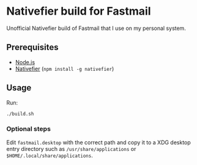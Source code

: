 # Nativefier build for Fastmail

Unofficial Nativefier build of Fastmail that I use on my personal system.

## Prerequisites

* [Node.js](https://nodejs.org/)
* [Nativefier](https://www.npmjs.com/package/nativefier) (`npm install -g nativefier`)

## Usage

Run:

```
./build.sh
```

### Optional steps

Edit `fastmail.desktop` with the correct path and copy it to a XDG desktop entry directory such as `/usr/share/applications` or `$HOME/.local/share/applications`.
